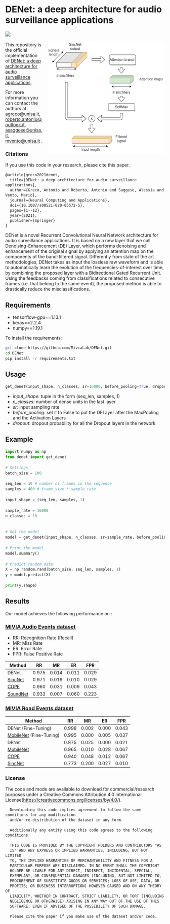# DENet: a deep architecture for audio surveillance applications


![](https://img.shields.io/badge/keras-tensorflow-blue.svg)

<img src='./DELayer.png' align="right" width=370 style="margin-left:3%;margin-bottom:3%">

This repository is the official implementation of [DENet: a deep architecture for audio surveillance applications](https://link.springer.com/article/10.1007/s00521-020-05572-5). 

For more information you can contact the authors at: agreco@unisa.it, roberto.antonio@outlook.it, asaggese@unisa.it, mvento@unisa.it .

### Citations

If you use this code in your research, please cite this paper.

```bibtext
@article{greco2021denet,
  title={DENet: a deep architecture for audio surveillance applications},
  author={Greco, Antonio and Roberto, Antonio and Saggese, Alessia and Vento, Mario},
  journal={Neural Computing and Applications},
  doi={10.1007/s00521-020-05572-5},
  pages={1--12},
  year={2021},
  publisher={Springer}
}
```

DENet is a novel Recurrent Convolutional Neural Network architecture for audio surveillance applications. It is based on a new layer that we call Denoising-Enhancement (DE) Layer, which performs denoising and enhancement of the original signal by applying an attention map on the components of the band-filtered signal. 
Differently from state of the art methodologies, DENet takes as input the lossless raw waveform and is able to automatically learn the evolution of the frequencies-of-interest over time, by combining the proposed layer with a Bidirectional Gated Recurrent Unit. Using the feedbacks coming from classifications related to consecutive frames (i.e. that belong to the same event), the proposed method is able to drastically reduce the misclassifications.

## Requirements

- tensorflow-gpu==1.13.1
- keras==2.2.4
- numpy==1.19.1

To install the requirements:

```bash
git clone https://github.com/MiviaLab/DENet.git
cd DENet
pip install -r requirements.txt
```

## Usage

```python
get_denet(input_shape, n_classes, sr=16000, before_pooling=True, dropout=0.3)
``` 

- *input_shape*: tuple in the form (seq_len, samples, 1)
- *n_classes*: number of dense units in the last layer  
- *sr*: input sampling rate
- *before_pooling*: set it to False to put the DELayer after the MaxPooling and the Activation Layers 
- *dropout*: dropout probability for all the Dropout layers in the network

## Example

```python
import numpy as np
from denet import get_denet

# Settings
batch_size = 100

seq_len = 10 # number of frames in the sequence
samples = 400 # frame_size * sample_rate

input_shape = (seq_len, samples, 1)

sample_rate = 16000
n_classes = 10


# Get the model
model = get_denet(input_shape, n_classes, sr=sample_rate, before_pooling=False)

# Print the model 
model.summary()

# Predict random data
X = np.random.rand(batch_size, seq_len, samples, 1)
y = model.predict(X)

print(y.shape)
```

## Results

Our model achieves the following performance on :

### [MIVIA Audio Events dataset](https://mivia.unisa.it/datasets/audio-analysis/mivia-audio-events/)

- RR: Recognition Rate (Recall)
- MR: Miss Rate
- ER: Error Rate
- FPR: False Positive Rate

| Method   | RR    | MR    | ER    | FPR   |
|----------|-------|-------|-------|-------|
| DENet    | 0.975 | 0.014 | 0.011 | 0.029 |
| [SincNet](https://dl.acm.org/doi/abs/10.1145/3378184.3378186)  | 0.971 | 0.019 | 0.010 | 0.029 |
| [COPE](https://www.sciencedirect.com/science/article/pii/S0031320319301232)     | 0.960 | 0.031 | 0.009 | 0.043 |
| [SoundNet](https://papers.nips.cc/paper/2016/hash/7dcd340d84f762eba80aa538b0c527f7-Abstract.html) | 0.933 | 0.007 | 0.060 | 0.223 |

### [MIVIA Road Events dataset](https://mivia.unisa.it/datasets/audio-analysis/mivia-road-audio-events-data-set/)

| Method                  | RR    | MR    | ER    | FPR   |
|-------------------------|-------|-------|-------|-------|
| DENet (Fine-Tuning)     | 0.998 | 0.002 | 0.000 | 0.043 |
| [MobileNet](https://link.springer.com/chapter/10.1007/978-3-030-30645-8_53) (Fine-Tuning) | 0.995 | 0.000 | 0.005 | 0.037 |
| DENet                   | 0.975 | 0.025 | 0.000 | 0.021 |
| [MobileNet](https://link.springer.com/chapter/10.1007/978-3-030-30645-8_53)               | 0.965 | 0.010 | 0.028 | 0.067 |
| [COPE](https://www.sciencedirect.com/science/article/pii/S0031320319301232)                    | 0.940 | 0.048 | 0.012 | 0.067 |
| [SincNet](https://dl.acm.org/doi/abs/10.1145/3378184.3378186)                 | 0.773 | 0.200 | 0.027 | 0.010 |



### License
The code and mode are available to download for commercial/research purposes under a Creative Commons Attribution 4.0 International License(https://creativecommons.org/licenses/by/4.0/).

      Downloading this code implies agreement to follow the same conditions for any modification 
      and/or re-distribution of the dataset in any form.

      Additionally any entity using this code agrees to the following conditions:

      THIS CODE IS PROVIDED BY THE COPYRIGHT HOLDERS AND CONTRIBUTORS "AS
      IS" AND ANY EXPRESS OR IMPLIED WARRANTIES, INCLUDING, BUT NOT LIMITED
      TO, THE IMPLIED WARRANTIES OF MERCHANTABILITY AND FITNESS FOR A
      PARTICULAR PURPOSE ARE DISCLAIMED. IN NO EVENT SHALL THE COPYRIGHT
      HOLDER BE LIABLE FOR ANY DIRECT, INDIRECT, INCIDENTAL, SPECIAL,
      EXEMPLARY, OR CONSEQUENTIAL DAMAGES (INCLUDING, BUT NOT LIMITED TO,
      PROCUREMENT OF SUBSTITUTE GOODS OR SERVICES; LOSS OF USE, DATA, OR
      PROFITS; OR BUSINESS INTERRUPTION) HOWEVER CAUSED AND ON ANY THEORY OF
      LIABILITY, WHETHER IN CONTRACT, STRICT LIABILITY, OR TORT (INCLUDING
      NEGLIGENCE OR OTHERWISE) ARISING IN ANY WAY OUT OF THE USE OF THIS
      SOFTWARE, EVEN IF ADVISED OF THE POSSIBILITY OF SUCH DAMAGE.

      Please cite the paper if you make use of the dataset and/or code.
